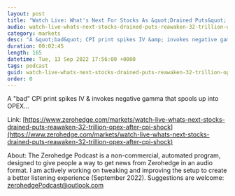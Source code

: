```yaml
---
layout: post
title: "Watch Live: What's Next For Stocks As &quot;Drained Puts&quot; Reawaken Into $3.2 Trillion OpEx After CPI Shock"
audio: watch-live-whats-next-stocks-drained-puts-reawaken-32-trillion-opex-after-cpi-shock-0
category: markets
desc: "A &quot;bad&quot; CPI print spikes IV &amp; invokes negative gamma that spools up into OPEX..."
duration: 00:02:45
length: 165
datetime: Tue, 13 Sep 2022 17:56:00 +0000
tags: podcast
guid: watch-live-whats-next-stocks-drained-puts-reawaken-32-trillion-opex-after-cpi-shock-0
order: 0
---
```

A &quot;bad&quot; CPI print spikes IV &amp; invokes negative gamma that spools up into OPEX...

Link: [https://www.zerohedge.com/markets/watch-live-whats-next-stocks-drained-puts-reawaken-32-trillion-opex-after-cpi-shock](https://www.zerohedge.com/markets/watch-live-whats-next-stocks-drained-puts-reawaken-32-trillion-opex-after-cpi-shock)

About: The Zerohedge Podcast is a non-commercial, automated program, designed to give people a way to get news from Zerohedge in an audio format.  I am actively working on tweaking and improving the setup to create a better listening experience (September 2022).  Suggestions are welcome: [zerohedgePodcast@outlook.com](mailto:zerohedgePodcast@outlook.com)